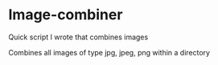 # Image-combiner
Quick script I wrote that combines images

Combines all images of type jpg, jpeg, png within a directory

